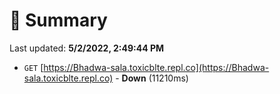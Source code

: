 # 📖 Summary
Last updated: **5/2/2022, 2:49:44 PM**

- `GET` [https://Bhadwa-sala.toxicblte.repl.co](https://Bhadwa-sala.toxicblte.repl.co) - **Down** (11210ms)
